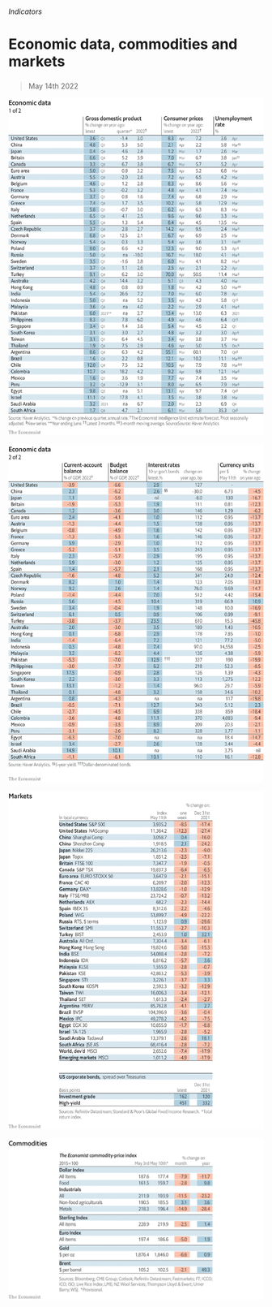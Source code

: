 ###### Indicators

# Economic data, commodities and markets 

#####  

> May 14th 2022 

![image](images/20220514_int101.png) 


![image](images/20220514_int102.png) 


![image](images/20220514_int201.png) 


![image](images/20220514_int401.png) 


